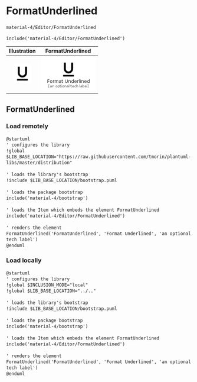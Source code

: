 # FormatUnderlined


```text
material-4/Editor/FormatUnderlined
```

```text
include('material-4/Editor/FormatUnderlined')
```



| Illustration | FormatUnderlined |
| :---: | :---: |
| ![illustration for Illustration](../../material-4/Editor/FormatUnderlined.png) | ![illustration for FormatUnderlined](../../material-4/Editor/FormatUnderlined.Local.png) |




## FormatUnderlined

### Load remotely
```plantuml
@startuml
' configures the library
!global $LIB_BASE_LOCATION="https://raw.githubusercontent.com/tmorin/plantuml-libs/master/distribution"

' loads the library's bootstrap
!include $LIB_BASE_LOCATION/bootstrap.puml

' loads the package bootstrap
include('material-4/bootstrap')

' loads the Item which embeds the element FormatUnderlined
include('material-4/Editor/FormatUnderlined')

' renders the element
FormatUnderlined('FormatUnderlined', 'Format Underlined', 'an optional tech label')
@enduml
```

### Load locally
```plantuml
@startuml
' configures the library
!global $INCLUSION_MODE="local"
!global $LIB_BASE_LOCATION="../.."

' loads the library's bootstrap
!include $LIB_BASE_LOCATION/bootstrap.puml

' loads the package bootstrap
include('material-4/bootstrap')

' loads the Item which embeds the element FormatUnderlined
include('material-4/Editor/FormatUnderlined')

' renders the element
FormatUnderlined('FormatUnderlined', 'Format Underlined', 'an optional tech label')
@enduml
```

